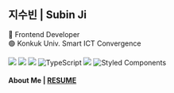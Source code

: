##  지수빈 | Subin Ji

🔵 Frontend Developer <br/>
🟢 Konkuk Univ. Smart ICT Convergence 

<img src="https://img.shields.io/badge/html-E34F26?style=flat-square&logo=html5&logoColor=white"> <img src="https://img.shields.io/badge/css-1572B6?style=flat-square&logo=css3&logoColor=white"> <img src="https://img.shields.io/badge/javascript-F7DF1E?style=flat-square&logo=javascript&logoColor=black">
![TypeScript](https://img.shields.io/badge/typescript-%23007ACC.svg?style=flat-square&logo=typescript&logoColor=white)
<img src="https://img.shields.io/badge/react-61DAFB?style=flat-square&logo=react&logoColor=black">
![Styled Components](https://img.shields.io/badge/styled--components-DB7093?style=flat-square&logo=styled-components&logoColor=white) 




#### About Me | [RESUME](https://s3.us-west-2.amazonaws.com/secure.notion-static.com/222d35bc-63ea-49a0-b975-97fe197da87c/%E1%84%8C%E1%85%B5%E1%84%89%E1%85%AE%E1%84%87%E1%85%B5%E1%86%AB_%E1%84%8B%E1%85%B5%E1%84%85%E1%85%A7%E1%86%A8%E1%84%89%E1%85%A5.pdf?X-Amz-Algorithm=AWS4-HMAC-SHA256&X-Amz-Content-Sha256=UNSIGNED-PAYLOAD&X-Amz-Credential=AKIAT73L2G45EIPT3X45%2F20230209%2Fus-west-2%2Fs3%2Faws4_request&X-Amz-Date=20230209T131853Z&X-Amz-Expires=86400&X-Amz-Signature=49e5204bce5b7b530e1c1e76f1ff1a651b37e1e219d2e9147acbab867d938e5e&X-Amz-SignedHeaders=host&response-content-disposition=filename%3D%22%25E1%2584%258C%25E1%2585%25B5%25E1%2584%2589%25E1%2585%25AE%25E1%2584%2587%25E1%2585%25B5%25E1%2586%25AB_%25E1%2584%258B%25E1%2585%25B5%25E1%2584%2585%25E1%2585%25A7%25E1%2586%25A8%25E1%2584%2589%25E1%2585%25A5.pdf%22&x-id=GetObject) 


<!--
**zzzzsb/zzzzsb** is a ✨ _special_ ✨ repository because its `README.md` (this file) appears on your GitHub profile.

Here are some ideas to get you started:

- 🔭 I’m currently working on ...
- 🌱 I’m currently learning ...
- 👯 I’m looking to collaborate on ...
- 🤔 I’m looking for help with ...
- 💬 Ask me about ...
- 📫 How to reach me: ...
- 😄 Pronouns: ...
- ⚡ Fun fact: ...
-->
